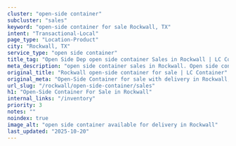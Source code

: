 ```yaml
---
cluster: "open-side container"
subcluster: "sales"
keyword: "open-side container for sale Rockwall, TX"
intent: "Transactional-Local"
page_type: "Location-Product"
city: "Rockwall, TX"
service_type: "open side container"
title_tag: "Open Side Dep open side container Sales in Rockwall | LC Container"
meta_description: "open side container sales in Rockwall. Open side containers for oversized cargo. Fast delivery, competitive pricing. Serving open side container area. Quote ID: OCM. Call (214) 524-4168 for your free quote today."
original_title: "Rockwall open-side container for sale | LC Container"
original_meta: "Open-Side Container for sale with delivery in Rockwall, TX. LC Container — local Since 2003. Get pricing today."
url_slug: "/rockwall/open-side-container/sales"
h1: "Open-Side Container For Sale in Rockwall"
internal_links: "/inventory"
priority: 3
notes: ""
noindex: true
image_alt: "open side container available for delivery in Rockwall"
last_updated: "2025-10-20"
---
```


<!-- TODO: Add unique city/inventory copy, images, and internal links here. -->
